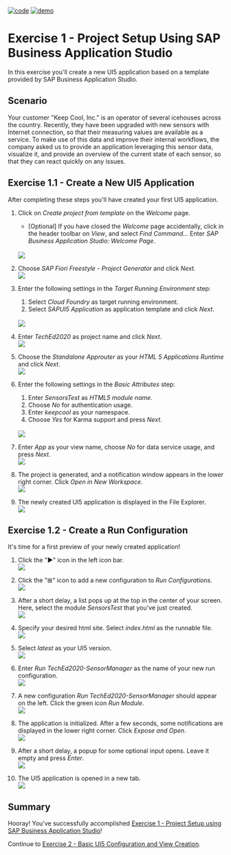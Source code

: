 [![code](https://flat.badgen.net/badge/code/available/green?icon=github)](https://github.com/SAP-samples/teched2020-DEV164/tree/code/ex1/TechEd2020)
[![demo](https://flat.badgen.net/badge/demo/deployed/blue?icon=chrome)](https://sap-samples.github.io/teched2020-dev164/exercises/ex1/TechEd2020/SensorManager/webapp/)

# Exercise 1 - Project Setup Using SAP Business Application Studio

In this exercise you'll create a new UI5 application based on a template provided by SAP Business Application Studio.

## Scenario

Your customer "Keep Cool, Inc." is an operator of several icehouses across the country. Recently, they have been upgraded with new sensors with Internet connection, so that their measuring values are available as a service. To make use of this data and improve their internal workflows, the company asked us to provide an application leveraging this sensor data, visualize it, and provide an overview of the current state of each sensor, so that they can react quickly on any issues.

## Exercise 1.1 - Create a New UI5 Application

After completing these steps you'll have created your first UI5 application.

1. Click on *Create project from template* on the *Welcome* page.
    * [Optional] If you have closed the *Welcome* page accidentally, click in the header toolbar on *View*, and select *Find Command...*  Enter *SAP Business Application Studio: Welcome Page*.</ul>
<br>![](images/01_01_0010.png)

2. Choose *SAP Fiori Freestyle - Project Generator* and click *Next*.
<br>![](images/01_01_0020.png)

3. Enter the following settings in the *Target Running Environment* step: 
    1. Select *Cloud Foundry* as target running environment.
    2. Select *SAPUI5 Application* as application template and click *Next*.</ol>
<br>![](images/01_01_0030.png)<ol>

4. Enter *TechEd2020* as project name and click *Next*.
<br>![](images/01_01_0040.png)

5. Choose the *Standalone Approuter* as your *HTML 5 Applications Runtime* and click *Next*.
<br>![](images/01_01_0050.png)

6. Enter the following settings in the *Basic Attributes* step:
    1. Enter *SensorsTest* as *HTML5 module name*. 
    2. Choose *No* for authentication usage.
    3. Enter *keepcool* as your namespace.
    4. Choose *Yes* for Karma support and press *Next*.</ol>
<br>![](images/01_01_0060.png)<ol>

7. Enter *App* as your view name, choose *No* for data service usage, and press *Next*.
<br>![](images/01_01_0070.png)

8. The project is generated, and a notification window appears in the lower right corner. Click *Open in New Workspace*.
<br>![](images/01_01_0080.png)

9. The newly created UI5 application is displayed in the File Explorer.
<br>![](images/01_01_0090.png)

## Exercise 1.2 - Create a Run Configuration

It's time for a first preview of your newly created application!

1. Click the "&#9654;" icon in the left icon bar.
<br>![](images/01_02_0010.png)

2. Click the "&plusb;" icon to add a new configuration to *Run Configurations*.
<br>![](images/01_02_0020.png)

3. After a short delay, a list pops up at the top in the center of your screen. Here, select the module *SensorsTest* that you've just created.
<br>![](images/01_02_0030.png)

4. Specify your desired html site. Select *index.html* as the runnable file.
<br>![](images/01_02_0040.png)

5. Select *latest* as your UI5 version.
<br>![](images/01_02_0050.png)

6. Enter *Run TechEd2020-SensorManager* as the name of your new run configuration.
<br>![](images/01_02_0060.png)

7. A new configuration *Run TechEd2020-SensorManager* should appear on the left. Click the green icon *Run Module*.
<br>![](images/01_02_0070.png)

8. The application is initialized. After a few seconds, some notifications are displayed in the lower right corner. Click *Expose and Open*.
<br>![](images/01_02_0080.png)

9. After a short delay, a popup for some optional input opens. Leave it empty and press *Enter*.
<br>![](images/01_02_0090.png)

10. The UI5 application is opened in a new tab.
<br>![](images/01_02_0100.png)

## Summary

Hooray! You've successfully accomplished [Exercise 1 - Project Setup using SAP Business Application Studio](#exercise-1---project-setup-using-sap-business-applicationsstudio)!

Continue to [Exercise 2 - Basic UI5 Configuration and  View Creation](../ex2/README.md).
